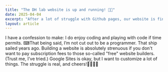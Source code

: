 ```yaml
---
title: "The DH lab website is up and running! 🎉🎉"
date: 2025-04-04
excerpt: "After a lot of struggle with Github pages, our website is finally published🎉🎉🎉!!!"
layout: article
---
```

<div class="justify-text">
I have a confession to make: I do enjoy coding and playing with code if time permits.
⌨That being said, I’m not cut out to be a programmer. That ship sailed years ago.
Building a website is absolutely strenuous if you don't want to pay subscription fees to those so-called "free" website builders.
(Trust me, I’ve tried.) Google Sites is okay, but I want to customize a lot of things.
The struggle is real, and cheers!🍺🍻🍺🍻</div>
